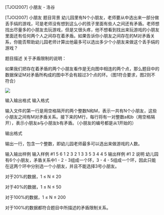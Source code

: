 



[TJOI2007] 小朋友 - 洛谷














[TJOI2007] 小朋友
题目背景
幼儿园里有N个小朋友，老师要从中选出来一部分做丢手绢的游戏，可是老师没有想到这么小的孩子里面有些人之间还有矛盾。老师想找出尽量多的小朋友去玩游戏，但是又很头疼，他不想看到找出来玩游戏的小朋友里面还有任何两个人之间存在着矛盾。如果告诉你小朋友之间存在的M对矛盾关系，你能否帮助幼儿园老师计算出他最多可以选出多少个小朋友来做这个丢手绢的游戏？

题目描述
关于矛盾限制的说明：

如果我们把存在着矛盾的两个小朋友看作是无向图中相连的两个点，那么题目中的数据保证M对矛盾所构成的图中不会有超过3个点的环。（图1符合要求，图2则不符合）

![](https://cdn.luogu.com.cn/upload/pic/6098.png)

输入输出格式
输入格式

输入文件的第一行是用空格隔开的两个整数N和M，表示一共有N个小朋友，这些小朋友之间有M对矛盾关系。接下来的M行，每行将有一对整数a和b（用空格隔开），表示小朋友a与小朋友b有矛盾。（小朋友的编号都是从1开始的）

输出格式

输出一行，包含一个整数，即幼儿园老师最多可以选出来做游戏的人数。

输入输出样例
输入样例 #1
5 6
1 2
3 2
1 3
3 5
3 4
4 5
输出样例 #1
2
说明
幼儿园有6个小朋友，矛盾关系中1 - 2 - 3组成一个环，3 - 4 - 5组成一个环，因此只能在这两个环中分别选一个小朋友，并且不能选择3号小朋友。

    
对于20%的数据，1 ≤ N ≤ 20

对于40%的数据，1 ≤ N ≤ 50

对于100%的数据，1 ≤ N ≤ 200

对于100%的数据都符合题目中所描述的矛盾限制关系。







